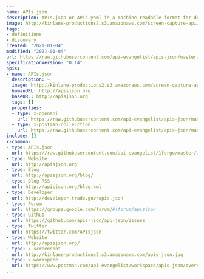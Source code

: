 ```yaml
---
name: APIs.json
description: APIs.json or APIs.yaml is a machine readable format for describing the surface area of API operations. It doesn't describe a single API, but the operates around it, including OpenAPI, Postman collections and other machine readable artifacts, as well as human elements like documentation, pricing, and terms of services.
image: http://kinlane-productions2.s3.amazonaws.com/screen-capture-api/2949-apis-json.jpg
tags:
- definitions
- discovery
created: "2021-01-04"
modified: "2021-01-04"
url: https://raw.githubusercontent.com/api-evangelist/apis-json/master/apis.json
specificationVersion: "0.14"
apis:
- name: APIs.json
  description: ~
  image: http://kinlane-productions2.s3.amazonaws.com/screen-capture-api/2949-apis-json.jpg
  humanURL: http://apisjson.org
  baseURL: http://apisjson.org
  tags: []
  properties:
  - type: x-openapi
    url: https://raw.githubusercontent.com/api-evangelist/apis-json/master/apis-json-openapi.json
  - type: x-postman-collecction
    url: https://raw.githubusercontent.com/api-evangelist/apis-json/master/apis-json-postman-collection.json
include: []
x-common:
- type: APIs.json
  url: https://raw.githubusercontent.com/api-evangelist/1forge/master/apis.json
- type: Website
  url: http://apisjson.org
- type: Blog
  url: http://apisjson.org/blog/
- type: Blog RSS
  url: http://apisjson.org/blog.xml
- type: Developer
  url: http://developer.trade.gov/apis.json
- type: Forum
  url: https://groups.google.com/forum/#!forum/apisjson
- type: Github
  url: https://github.com/apis-json/api-json/issues
- type: Twitter
  url: https://twitter.com/APIsjson
- type: Website
  url: http://apisjson.org/
- type: x-screenshot
  url: http://kinlane-productions2.s3.amazonaws.com/apis-json.jpg
- type: x-workspace
  url: https://www.postman.com/api-evangelist/workspace/apis-json/overview
...
```

